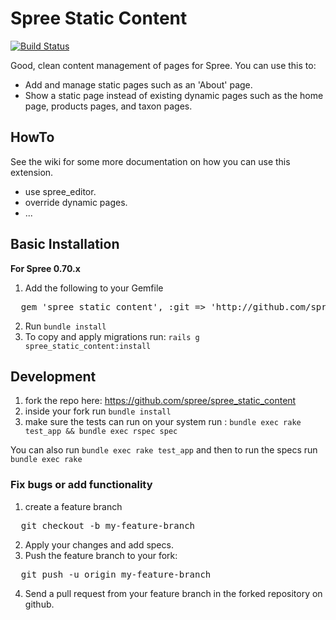 # Spree Static Content

[![Build Status](https://secure.travis-ci.org/spree/spree_static_content.png?branch=master)](http://travis-ci.org/spree/spree_static_content)

Good, clean content management of pages for Spree.  You can use this to:

- Add and manage static pages such as an 'About' page.
- Show a static page instead of existing dynamic pages such as the home page,
  products pages, and taxon pages.
  
## HowTo

See the wiki for some more documentation on how you can use this extension.

- use spree_editor.
- override dynamic pages.
- ...

## Basic Installation

**For Spree 0.70.x**

1. Add the following to your Gemfile
<pre>
  gem 'spree_static_content', :git => 'http://github.com/spree/spree_static_content', :ref => '1861f4cd08c0ffa9940f0c81e69ea29b4541dbbd'
</pre>
2. Run `bundle install`
3. To copy and apply migrations run: `rails g spree_static_content:install`

## Development

1. fork the repo here: https://github.com/spree/spree_static_content
2. inside your fork run `bundle install`
3. make sure the tests can run on your system run : `bundle exec rake test_app && bundle exec rspec spec`

You can also run `bundle exec rake test_app` and then to run the specs run `bundle exec rake`

### Fix bugs or add functionality

1. create a feature branch
<pre>
  git checkout -b my-feature-branch
</pre>
2. Apply your changes and add specs.
3. Push the feature branch to your fork:
<pre>
  git push -u origin my-feature-branch
</pre>
4. Send a pull request from your feature branch in the forked repository on github.
